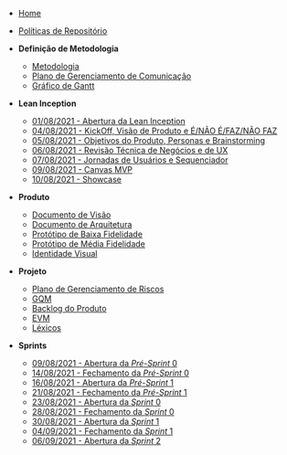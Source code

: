 <!-- docs/_sidebar.md -->
- [Home](/)
- [Políticas de Repositório](/Policies/Policies.md)

- **Definição de Metodologia**
  - [Metodologia](/Project/Methodology.md)
  - [Plano de Gerenciamento de Comunicação](/Project/CommunicationPlan.md)
  - [Gráfico de Gantt](/Project/GanttChartSchedule.md)

- **Lean Inception**
  - [01/08/2021 - Abertura da Lean Inception](/LeanInception/Meetings/31072021LeanInceptionPlanning.md)
  - [04/08/2021 - KickOff, Visão de Produto e É/NÃO É/FAZ/NÃO FAZ](/LeanInception/Meetings/04082021LeanInception.md)
  - [05/08/2021 - Objetivos do Produto, Personas e Brainstorming](/LeanInception/Meetings/05082021LeanInception.md)
  - [06/08/2021 - Revisão Técnica de Negócios e de UX](/LeanInception/Meetings/06082021LeanInception.md)
  - [07/08/2021 - Jornadas de Usuários e Sequenciador](/LeanInception/Meetings/07082021LeanInception.md)
  - [09/08/2021 - Canvas MVP](/LeanInception/Meetings/09082021LeanInception.md)
  - [10/08/2021 - Showcase](/LeanInception/Meetings/10082021LeanInception.md)

- **Produto**
  - [Documento de Visão](/Product/VisionDocument.md)
  - [Documento de Arquitetura](/Product/ArchitectureDocument.md)
  - [Protótipo de Baixa Fidelidade](/Project/LowFidelityPrototype.md)
  - [Protótipo de Média Fidelidade](/Project/MediumFidelityPrototype.md)
  - [Identidade Visual](/Product/VisualIdentity.md)

- **Projeto**
  - [Plano de Gerenciamento de Riscos](/Project/RiskPlan.md)
  - [GQM](/Project/GQM.md)
  - [Backlog do Produto](/Product/ProductBacklog.md)
  - [EVM](/Project/EarnedValueManagement.md)
  - [Léxicos](/Lexis/Lexis.md)

- **Sprints**
  - [09/08/2021 - Abertura da *Pré-Sprint* 0](/Sprints/Pré-Sprints/09082021PréSprint0Opening.md)
  - [14/08/2021 - Fechamento da *Pré-Sprint* 0](/Sprints/Pré-Sprints/14082021PréSprint0Closure.md)
  - [16/08/2021 - Abertura da *Pré-Sprint* 1](/Sprints/Pré-Sprints/16082021PréSprint1Opening.md) 
  - [21/08/2021 - Fechamento da *Pré-Sprint* 1](/Sprints/Pré-Sprints/21082021PréSprint1Closure.md)
  - [23/08/2021 - Abertura da *Sprint* 0](/Sprints/Sprint0/23082021Sprint0Opening.md)
  - [28/08/2021 - Fechamento da *Sprint* 0](/Sprints/Sprint0/28082021Sprint0Closure.md)
  - [30/08/2021 - Abertura da *Sprint* 1](/Sprints/Sprint1/30082021Sprint1Opening.md)
  - [04/09/2021 - Fechamento da *Sprint* 1](/Sprints/Sprint1/04092021Sprint1Closure.md)
  - [06/09/2021 - Abertura da *Sprint* 2](/Sprints/Sprint2/06092021Sprint2Opening.md)